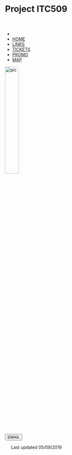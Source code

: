 # Project ITC509
<!-- html stuff -->
  <!doctype html>
  <html lang="en">
  <head>
    <meta charset="utf-8">
    <title>my website project</title>
    <link rel="stylesheet" type="text/css" href="_css/styles.css">
  </head>
  <header>
  </header>
  <body>
  <nav>
        <ul>
          <li></li>
          <li><a href="index.html">HOME</a></li>
          <li><a href="links.html">LINKS</a></li>
          <li><a href="pricing.html">TICKETS</a></li>
          <li><a href="promo.html">PROMO</a></li>
          <li><a href="directions.html">MAP</a></li>
        </ul>
      </nav>
      <footer>
      <div class="logo">
        <img src="pics/logo.png" alt="pic" style="width:30%;">
        <br><br><br>
      </div>
      <button type="button" onclick="window.location.href = 'https://help.wonderfulunion.com/hc/en-us/categories/360000180011-Email-Us'">EMAIL</button>
      <p class="upd">&nbsp;&nbsp;&nbsp;&nbsp; Last updated 05/09/2019</p>
    </footer>  
    </body>
  
  
  
  
  
  
